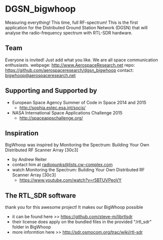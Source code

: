 # DGSN_bigwhoop

Measuring everything! This time, full RF-spectrum!
This is the first application for the Distributed Ground Station Network (DGSN) that will analyse the radio-frequency spectrum with RTL-SDR hardware.

## Team
Everyone is invited! Just add what you like. We are all space communication enthusiasts.
webpage: http://www.AerospaceResearch.net
repo: https://github.com/aerospaceresearch/dgsn_bigwhoop
contact: bigwhoop@aerospaceresearch.net

## Supporting and Supported by
* European Space Agency Summer of Code in Space 2014 and 2015
  * http://sophia.estec.esa.int/socis/
* NASA International Space Applications Challenge 2015
  * http://spaceappschallenge.org/

## Inspiration
BigWhoop was inspired by Monitoring the Spectrum: Building Your Own Distributed RF Scanner Array [30c3]
* by Andrew Reiter
* contact him at radiopunks@lists.cw-complex.com
* watch Monitoring the Spectrum: Building Your Own Distributed RF Scanner Array [30c3]
  * https://www.youtube.com/watch?v=r5BTUVPeoVY 

## The RTL_SDR software
thank you for this awesome project! It makes our BigWhoop possible
* it can be found here >> https://github.com/steve-m/librtlsdr
* their license does apply on the bundled files in the provided "/rtl_sdr" folder in BigWhoop
* more informtion here >> http://sdr.osmocom.org/trac/wiki/rtl-sdr